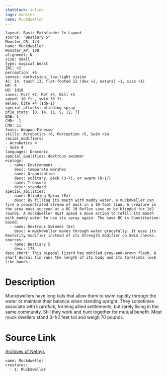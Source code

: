```yaml
---
statblock: inline
tags: monster
name: Muckdweller
---
```

```statblock
layout: Basic Pathfinder 1e Layout
source: "Bestiary 5"
Monster_CR: 1/4
name: Muckdweller
Monster_XP: 100
alignment: N
size: Small
type: magical beast
INI: +2
perception: +5
senses: darkvision, low-light vision
AC: 14, touch 13, flat-footed 12 (dex +2, natural +1, size +1)
HP: 5
HD: 1d10
saves: Fort +2, Ref +4, Will +1
speed: 10 ft., swim 30 ft.
melee: bite +4 (1d6-1)
special_attacks: blinding spray
pf1e_stats: [8, 14, 11, 9, 12, 7]
BAB: 1
CMB: -1
CMD: 11
feats: Weapon Finesse
skills: Acrobatics +6, Perception +5, Swim +14
racial_modifiers:
- Acrobatics 4
- Swim 4
languages: Draconic
special_qualities: dextrous swimmer
ecology:
  - name: Environment
    desc: temperate marshes
  - name: Organisation
    desc: solitary, pack (3-7), or swarm (8-17)
  - name: Treasure
    desc: standard
special_abilities:
  - name: Blinding Spray (Ex)
    desc: By filling its mouth with muddy water, a muckdweller can fire a concentrated stream of muck in a 10-foot line. A creature in the area must succeed at a DC 10 Reflex save or be blinded for 1d2 rounds. A muckdweller must spend a move action to refill its mouth with muddy water to use its spray again. The save DC is Constitution-based.
  - name: Dextrous Swimmer (Ex)
    desc: A muckdweller moves through water gracefully. It uses its Dexterity modifier instead of its Strength modifier on Swim checks.
sources:
  - name: Bestiary 5
    desc: 175
desc_short: This bipedal lizard has mottled gray-and-brown flesh. A short dorsal fin runs the length of its body and its forelimbs look like hands.
```
# Description
Muckdwellers have long tails that allow them to swim rapidly through the water or maintain their balance when standing upright. They sometimes associate with lizardfolk, forming allied settlements, but rarely living in the same community. Still they work and hunt together for mutual benefit. Most muck dwellers stand 3-1/2 feet tall and weigh 70 pounds.
# Source Link
[Archives of Nethys](https://aonprd.com/MonsterDisplay.aspx?ItemName=Muckdweller)
```encounter-table
name: Muckdweller
creatures:
  - 1: Muckdweller
```
